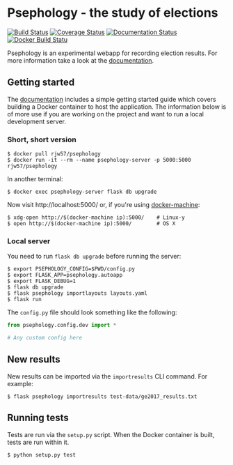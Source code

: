 # Psephology - the study of elections

[![Build
Status](https://travis-ci.org/rjw57/psephology.svg?branch=master)](https://travis-ci.org/rjw57/psephology)
[![Coverage
Status](https://coveralls.io/repos/github/rjw57/psephology/badge.svg?branch=master)](https://coveralls.io/github/rjw57/psephology?branch=master)
[![Documentation
Status](https://readthedocs.org/projects/psephology/badge/?version=latest)](http://psephology.readthedocs.io/en/latest/?badge=latest)
[![Docker Build
Statu](https://img.shields.io/docker/build/rjw57/psephology.svg)]()

Psephology is an experimental webapp for recording election results. For more
information take a look at the
[documentation](http://psephology.readthedocs.io/en/latest/).

## Getting started

The [documentation](http://psephology.readthedocs.io/en/latest/) includes a
simple getting started guide which covers building a Docker container to host
the application. The information below is of more use if you are working on the
project and want to run a local development server.

### Short, short version

```console
$ docker pull rjw57/psephology
$ docker run -it --rm --name psephology-server -p 5000:5000 rjw57/psephology
```

In another terminal:

```console
$ docker exec psephology-server flask db upgrade
```

Now visit http://localhost:5000/ or, if you're using
[docker-machine](https://docs.docker.com/machine/):

```console
$ xdg-open http://$(docker-machine ip):5000/    # Linux-y
$ open http://$(docker-machine ip):5000/        # OS X
```

### Local server

You need to run ``flask db upgrade`` before running the server:

```console
$ export PSEPHOLOGY_CONFIG=$PWD/config.py
$ export FLASK_APP=psephology.autoapp
$ export FLASK_DEBUG=1
$ flask db upgrade
$ flask psephology importlayouts layouts.yaml
$ flask run
```

The ``config.py`` file should look something like the following:

```python
from psephology.config.dev import *

# Any custom config here
```

## New results

New results can be imported via the ``importresults`` CLI command. For example:

```console
$ flask psephology importresults test-data/ge2017_results.txt
```

## Running tests

Tests are run via the ``setup.py`` script. When the Docker container is built,
tests are run within it.

```console
$ python setup.py test
```
